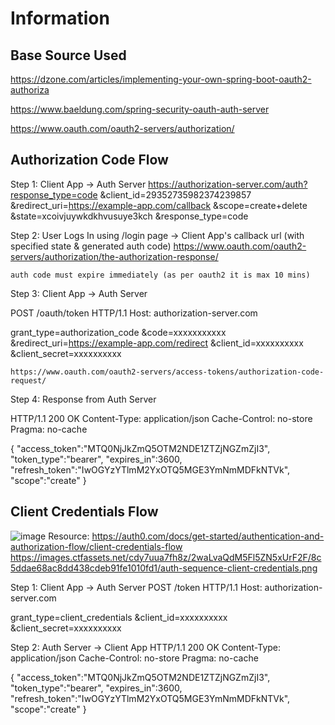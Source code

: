 # Information

## Base Source Used
https://dzone.com/articles/implementing-your-own-spring-boot-oauth2-authoriza

<!-- With User Login -->
https://www.baeldung.com/spring-security-oauth-auth-server

https://www.oauth.com/oauth2-servers/authorization/

## Authorization Code Flow

Step 1:
    Client App -> Auth Server
https://authorization-server.com/auth?response_type=code
&client_id=29352735982374239857
&redirect_uri=https://example-app.com/callback
&scope=create+delete
&state=xcoivjuywkdkhvusuye3kch
&response_type=code

Step 2:
    User Logs In using /login page -> Client App's callback url (with specified state & generated auth code)
    https://www.oauth.com/oauth2-servers/authorization/the-authorization-response/

    auth code must expire immediately (as per oauth2 it is max 10 mins)

Step 3:
    Client App -> Auth Server 

POST /oauth/token HTTP/1.1
Host: authorization-server.com
 
grant_type=authorization_code
&code=xxxxxxxxxxx
&redirect_uri=https://example-app.com/redirect
&client_id=xxxxxxxxxx
&client_secret=xxxxxxxxxx

    https://www.oauth.com/oauth2-servers/access-tokens/authorization-code-request/

Step 4:
    Response from Auth Server

HTTP/1.1 200 OK
Content-Type: application/json
Cache-Control: no-store
Pragma: no-cache
 
{
  "access_token":"MTQ0NjJkZmQ5OTM2NDE1ZTZjNGZmZjI3",
  "token_type":"bearer",
  "expires_in":3600,
  "refresh_token":"IwOGYzYTlmM2YxOTQ5MGE3YmNmMDFkNTVk",
  "scope":"create"
}

## Client Credentials Flow

![image](https://user-images.githubusercontent.com/9028439/167161159-c2e74391-19c3-4bdf-835b-01b7cca5e6b7.png)
Resource:
https://auth0.com/docs/get-started/authentication-and-authorization-flow/client-credentials-flow
https://images.ctfassets.net/cdy7uua7fh8z/2waLvaQdM5Fl5ZN5xUrF2F/8c5ddae68ac8dd438cdeb91fe1010fd1/auth-sequence-client-credentials.png

Step 1:
    Client App -> Auth Server
POST /token HTTP/1.1
Host: authorization-server.com
 
grant_type=client_credentials
&client_id=xxxxxxxxxx
&client_secret=xxxxxxxxxx

Step 2:
    Auth Server -> Client App
HTTP/1.1 200 OK
Content-Type: application/json
Cache-Control: no-store
Pragma: no-cache
 
{
  "access_token":"MTQ0NjJkZmQ5OTM2NDE1ZTZjNGZmZjI3",
  "token_type":"bearer",
  "expires_in":3600,
  "refresh_token":"IwOGYzYTlmM2YxOTQ5MGE3YmNmMDFkNTVk",
  "scope":"create"
}
